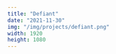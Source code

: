 ```yaml
---
title: "Defiant"
date: "2021-11-30"
img: "/img/projects/defiant.png"
width: 1920
height: 1080
---
```

